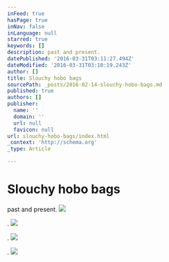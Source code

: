 ```yaml
---
inFeed: true
hasPage: true
inNav: false
inLanguage: null
starred: true
keywords: []
description: past and present.
datePublished: '2016-03-31T03:11:27.494Z'
dateModified: '2016-03-31T03:10:19.243Z'
author: []
title: Slouchy hobo bags
sourcePath: _posts/2016-02-14-slouchy-hobo-bags.md
published: true
authors: []
publisher:
  name: ''
  domain: ''
  url: null
  favicon: null
url: slouchy-hobo-bags/index.html
_context: 'http://schema.org'
_type: Article

---
```

# Slouchy hobo bags

past and present.
![](https://s3-us-west-2.amazonaws.com/the-grid-img/p/e77482312d964e5fb493c88f11579eb42a19fc82.png)

.
![](https://s3-us-west-2.amazonaws.com/the-grid-img/p/ff730544b32be7041b131c787a04be0f20f02455.jpg)

.
![](https://s3-us-west-2.amazonaws.com/the-grid-img/p/11b8650e3c3486236970da71cd914f9f501cea15.jpg)

.
![](https://s3-us-west-2.amazonaws.com/the-grid-img/p/820c9068c49634c9d5ce8504bc103fedb632d9f4.jpg)